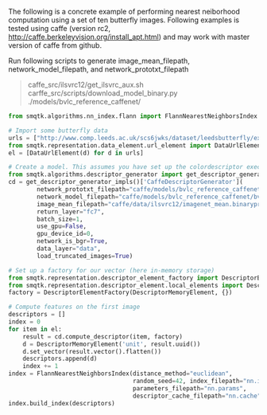 The following is a concrete example of performing nearest neiborhood computation
using a set of ten butterfly images. Following examples is tested using
caffe (version rc2, http://caffe.berkeleyvision.org/install_apt.html) and may
work with master version of caffe from github.

Run following scripts to generate image_mean_filepath, network_model_filepath,
and network_prototxt_filepath

> caffe_src/ilsvrc12/get_ilsvrc_aux.sh
> carffe_src/scripts/download_model_binary.py  ./models/bvlc_reference_caffenet/

```python
from smqtk.algorithms.nn_index.flann import FlannNearestNeighborsIndex

# Import some butterfly data
urls = ["http://www.comp.leeds.ac.uk/scs6jwks/dataset/leedsbutterfly/examples/{:03d}.jpg".format(i) for i in range(1,11)]
from smqtk.representation.data_element.url_element import DataUrlElement
el = [DataUrlElement(d) for d in urls]

# Create a model. This assumes you have set up the colordescriptor executable.
from smqtk.algorithms.descriptor_generator import get_descriptor_generator_impls
cd = get_descriptor_generator_impls()['CaffeDescriptorGenerator'](
        network_prototxt_filepath="caffe/models/bvlc_reference_caffenet/deploy.prototxt",
        network_model_filepath="caffe/models/bvlc_reference_caffenet/bvlc_reference_caffenet.caffemodel",
        image_mean_filepath="caffe/data/ilsvrc12/imagenet_mean.binaryproto",
        return_layer="fc7",
        batch_size=1,
        use_gpu=False,
        gpu_device_id=0,
        network_is_bgr=True,
        data_layer="data",
        load_truncated_images=True)

# Set up a factory for our vector (here in-memory storage)
from smqtk.representation.descriptor_element_factory import DescriptorElementFactory
from smqtk.representation.descriptor_element.local_elements import DescriptorMemoryElement
factory = DescriptorElementFactory(DescriptorMemoryElement, {})

# Compute features on the first image
descriptors = []
index = 0
for item in el:
    result = cd.compute_descriptor(item, factory)
    d = DescriptorMemoryElement('unit', result.uuid())
    d.set_vector(result.vector().flatten())
    descriptors.append(d)
    index += 1
index = FlannNearestNeighborsIndex(distance_method="euclidean",
                                   random_seed=42, index_filepath="nn.index",
                                   parameters_filepath="nn.params",
                                   descriptor_cache_filepath="nn.cache")
index.build_index(descriptors)
```
